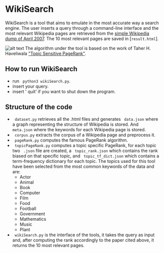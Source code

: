 # WikiSearch
WikiSearch is a tool that aims to emulate in the most accurate way a search engine.
The user inserts a query through a command-line interface and the most relevant Wikipedia pages 
are retrieved from the [simple Wikipedia dump of April 2007](https://dumps.wikimedia.org/other/static_html_dumps/April_2007/).
The 10 most relevant pages are saved in [`result.html`].

![alt text](https://github.com/ciroantoniomami/WikiSearch/img/Wikisearch)
The algorithm under the tool is based on the work of Taher H. Haveliwala ["Topic Sensitive PageRank"](https://citeseerx.ist.psu.edu/viewdoc/download?doi=10.1.1.85.9098&rep=rep1&type=pdf).

## How to run WikiSearch
* run ` python3 wikiSearch.py`.
* insert your query.
* insert ' quit' if you want to shut down the program.

## Structure of the code
* ` dataset.py` retrieves all the .html files and generates ` data.json` where a graph representing the structure of Wikipedia is stored. And ` meta.json` where the keywords for each Wikipedia page is stored.
* ` corpus.py` extracts the corpus of a Wikipedia page and preprocess it.
* ` pageRank.py` computes the famous PageRank algorithm.
* ` topicPageRank.py` computes a topic specific PageRank, for each topic two ` .json` file are created, a ` topic_rank.json` which contains the rank biased on that specific topic, and ` topic_tf_dict.json` which contains a term-frequency dictionary for each topic. The topics used for this tool have been selected from the most common keywords of the data and are:
    * Actor
    * Animal
    * Book
    * Computer
    * Film
    * Food
    * Football
    * Government
    * Mathematics
    * Music
    * Plant
* ` wikiSearch.py` is the interface of the tools, it takes the query as input and, after computing the rank accordingly to the paper cited above, it returns the 10 most relevant pages.

